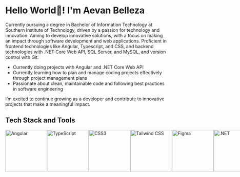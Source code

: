 # Hello World👋! I'm Aevan Belleza
Currently pursuing a degree in Bachelor of Information Technology at Southern Institute of Technology, driven by a passion for technology and innovation. Aiming to develop innovative solutions, with a focus on making an impact through software development and web applications. Proficient in  frontend technologies like Angular, Typescript, and CSS, and backend technologies with .NET Core Web API, SQL Server, and MySQL, and version control with Git.
* Currently doing projects with Angular and .NET Core Web API
* Currently learning how to plan and manage coding projects effectively through project management plans
* Passionate about clean, maintainable code and following best practices in software engineering
  
I’m excited to continue growing as a developer and contribute to innovative projects that make a meaningful impact.

## Tech Stack and Tools
<div style="display: flex;">
  <img src="https://img.shields.io/badge/Angular-DD0031?style=for-the-badge&logo=angular&logoColor=white" alt="Angular" width="130"/>
  <img src="https://img.shields.io/badge/TypeScript-3178C6?style=for-the-badge&logo=typescript&logoColor=white" alt="TypeScript" width="130"/>
  <img src="https://img.shields.io/badge/CSS3-1572B6?style=for-the-badge&logo=css3&logoColor=white" alt="CSS3" width="130"/>
  <img src="https://img.shields.io/badge/Tailwind_CSS-06B6D4?style=for-the-badge&logo=tailwindcss&logoColor=white" alt="Tailwind CSS" width="130"/>
  <img src="https://img.shields.io/badge/Figma-F24E1E?style=for-the-badge&logo=figma&logoColor=white" alt="Figma" width="130"/>
  <img src="https://img.shields.io/badge/.NET-512BD4?style=for-the-badge&logo=dotnet&logoColor=white" alt=".NET" width="130"/>
  <img src="https://img.shields.io/badge/SQL%20Server-CC2927?style=for-the-badge&logo=microsoft-sql-server&logoColor=white" alt="SQL Server" width="130"/>
  <img src="https://img.shields.io/badge/MySQL-4479A1?style=for-the-badge&logo=mysql&logoColor=white" alt="MySQL" width="130"/>
  <img src="https://img.shields.io/badge/Git-F05032?style=for-the-badge&logo=git&logoColor=white" alt="Git" width="130"/>
  <img src="https://img.shields.io/badge/Visual_Studio_Code-007ACC?style=for-the-badge&logo=visualstudiocode&logoColor=white" alt="VS Code" width="130"/>
  <img src="https://img.shields.io/badge/Visual_Studio-5C2D91?style=for-the-badge&logo=visualstudio&logoColor=white" alt="Visual Studio" width="130"/>
  <img src="https://img.shields.io/badge/Postman-FF6C37?style=for-the-badge&logo=postman&logoColor=white" alt="Postman" width="130"/>
  <img src="https://img.shields.io/badge/Notion-000000?style=for-the-badge&logo=notion&logoColor=white" alt="Notion" width="130"/>
  <img src="https://img.shields.io/badge/Eraser.io-000000?style=for-the-badge&logo=eraser&logoColor=white" alt="Eraser.io" width="130"/>
</div>
